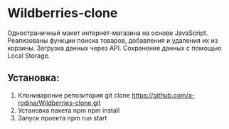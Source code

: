 # Wildberries-clone
Одностраничный макет интернет-магазина на основе JavaScript.
Реализованы функции поиска товаров, добавления и удаления их из корзины. Загрузка данных через API. Сохранение данных с помощью Local Storage.

## Установка: 

1. Клонивароние репозитория
     git clone https://github.com/a-rodina/Wildberries-clone.git
2. Установка пакета npm
     npm install
3. Запуск проекта
     npm run start

